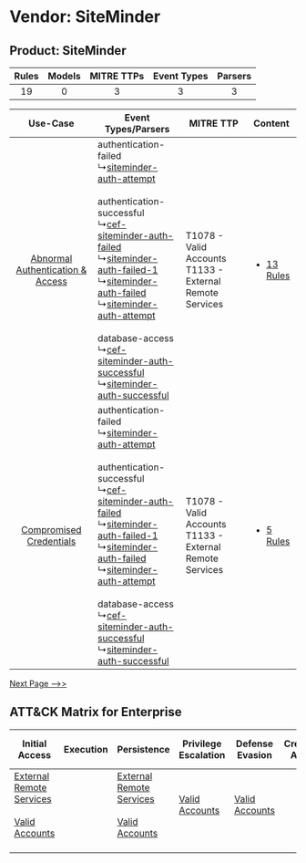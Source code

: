 Vendor: SiteMinder
==================
Product: SiteMinder
-------------------
| Rules | Models | MITRE TTPs | Event Types | Parsers |
|:-----:|:------:|:----------:|:-----------:|:-------:|
|  19   |   0    |     3      |      3      |    3    |

|    Use-Case    | Event Types/Parsers    | MITRE TTP    | Content    |
|:----:| ---- | ---- | ---- |
| [Abnormal Authentication & Access](../../../UseCases/uc_abnormal_authentication_&_access.md) |  authentication-failed<br> ↳[siteminder-auth-attempt](Ps/pC_siteminderauthattempt.md)<br><br> authentication-successful<br> ↳[cef-siteminder-auth-failed](Ps/pC_cefsiteminderauthfailed.md)<br> ↳[siteminder-auth-failed-1](Ps/pC_siteminderauthfailed1.md)<br> ↳[siteminder-auth-failed](Ps/pC_siteminderauthfailed.md)<br> ↳[siteminder-auth-attempt](Ps/pC_siteminderauthattempt.md)<br><br> database-access<br> ↳[cef-siteminder-auth-successful](Ps/pC_cefsiteminderauthsuccessful.md)<br> ↳[siteminder-auth-successful](Ps/pC_siteminderauthsuccessful.md)<br> | T1078 - Valid Accounts<br>T1133 - External Remote Services<br> | [<ul><li>13 Rules</li></ul>](RM/r_m_siteminder_siteminder_Abnormal_Authentication_&_Access.md) |
|          [Compromised Credentials](../../../UseCases/uc_compromised_credentials.md)          |  authentication-failed<br> ↳[siteminder-auth-attempt](Ps/pC_siteminderauthattempt.md)<br><br> authentication-successful<br> ↳[cef-siteminder-auth-failed](Ps/pC_cefsiteminderauthfailed.md)<br> ↳[siteminder-auth-failed-1](Ps/pC_siteminderauthfailed1.md)<br> ↳[siteminder-auth-failed](Ps/pC_siteminderauthfailed.md)<br> ↳[siteminder-auth-attempt](Ps/pC_siteminderauthattempt.md)<br><br> database-access<br> ↳[cef-siteminder-auth-successful](Ps/pC_cefsiteminderauthsuccessful.md)<br> ↳[siteminder-auth-successful](Ps/pC_siteminderauthsuccessful.md)<br> | T1078 - Valid Accounts<br>T1133 - External Remote Services<br> | [<ul><li>5 Rules</li></ul>](RM/r_m_siteminder_siteminder_Compromised_Credentials.md)    |
[Next Page -->>](2_ds_siteminder_siteminder.md)

ATT&CK Matrix for Enterprise
----------------------------
| Initial Access                                                                                                                                   | Execution | Persistence                                                                                                                                      | Privilege Escalation                                                | Defense Evasion                                                     | Credential Access | Discovery | Lateral Movement | Collection | Command and Control                                                                                                                       | Exfiltration | Impact |
| ------------------------------------------------------------------------------------------------------------------------------------------------ | --------- | ------------------------------------------------------------------------------------------------------------------------------------------------ | ------------------------------------------------------------------- | ------------------------------------------------------------------- | ----------------- | --------- | ---------------- | ---------- | ----------------------------------------------------------------------------------------------------------------------------------------- | ------------ | ------ |
| [External Remote Services](https://attack.mitre.org/techniques/T1133)<br><br>[Valid Accounts](https://attack.mitre.org/techniques/T1078)<br><br> |           | [External Remote Services](https://attack.mitre.org/techniques/T1133)<br><br>[Valid Accounts](https://attack.mitre.org/techniques/T1078)<br><br> | [Valid Accounts](https://attack.mitre.org/techniques/T1078)<br><br> | [Valid Accounts](https://attack.mitre.org/techniques/T1078)<br><br> |                   |           |                  |            | [Proxy: Multi-hop Proxy](https://attack.mitre.org/techniques/T1090/003)<br><br>[Proxy](https://attack.mitre.org/techniques/T1090)<br><br> |              |        |